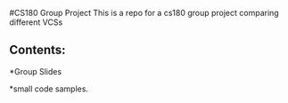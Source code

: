 #CS180 Group Project
This is a repo for a cs180 group project comparing different VCSs
## Contents:

*Group Slides

*small code samples.
